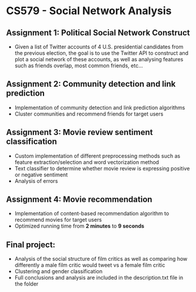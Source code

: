 # CS579 - Social Network Analysis

## Assignment 1: Political Social Network Construct
- Given a list of Twitter accounts of 4 U.S. presidential candidates from the previous election, the goal is to use
the Twitter API to construct and plot a social network of these accounts, as well as analysing features such as friends overlap, most common friends, etc...

## Assignment 2: Community detection and link prediction
- Implementation of community detection and link prediction algorithms
- Cluster communities and recommend friends for target users

## Assignment 3: Movie review sentiment classification
- Custom implementation of different preprocessing methods such as feature extraction/selection and word vectorization method
- Text classifier to determine whether movie review is expressing positive or negative sentiment
- Analysis of errors

## Assignment 4: Movie recommendation
- Implementation of content-based recommendation algorithm to recommend movies for target users
- Optimized running time from **2 minutes** to **9 seconds** 

## Final project: 
- Analysis of the social structure of film critics as well as comparing how differently a male film critic would tweet vs a female film critic
- Clustering and gender classification
- Full conclusions and analysis are included in the description.txt file in the folder
